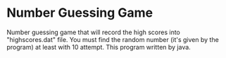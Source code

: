 # Number Guessing Game 
Number guessing game that will record the high scores into "highscores.dat" file.
You must find the random number (it's given by the program) at least with 10 attempt. 
This program written by java.
